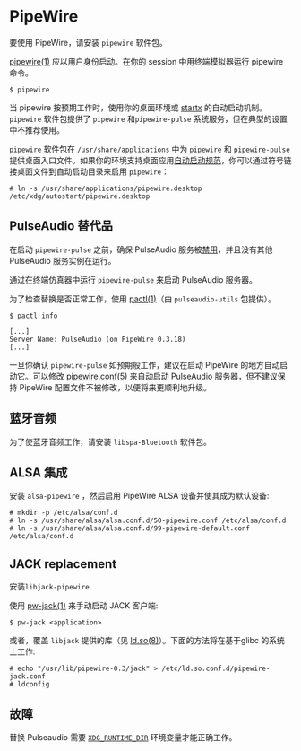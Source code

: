 # PipeWire

要使用 PipeWire，请安装 `pipewire` 软件包。

[pipewire(1)](https://man.voidlinux.org/pipewire.1) 应以用户身份启动。在你的 session 中用终端模拟器运行 pipewire 命令。

```
$ pipewire
```

当 pipewire 按预期工作时，使用你的桌面环境或 [startx](../graphical-session/xorg.md#startx) 的自动启动机制。`pipewire` 软件包提供了 `pipewire` 和`pipewire-pulse` 系统服务，但在典型的设置中不推荐使用。

`pipewire` 软件包在 `/usr/share/applications` 中为 `pipewire` 和 `pipewire-pulse` 提供桌面入口文件。如果你的环境支持桌面应用[自动启动规范](https://specifications.freedesktop.org/autostart-spec/autostart-spec-latest.html)，你可以通过符号链接桌面文件到自动启动目录来启用 `pipewire`：

```
# ln -s /usr/share/applications/pipewire.desktop /etc/xdg/autostart/pipewire.desktop
```

## PulseAudio 替代品

在启动 `pipewire-pulse` 之前，确保 PulseAudio 服务被[禁用](../services/index.md#disabling-services)，并且没有其他 PulseAudio 服务实例在运行。

通过在终端仿真器中运行 `pipewire-pulse` 来启动 PulseAudio 服务器。

为了检查替换是否正常工作，使用 [pactl(1)](https://man.voidlinux.org/pactl.1)（由 `pulseaudio-utils` 包提供）。

```
$ pactl info

[...]
Server Name: PulseAudio (on PipeWire 0.3.18)
[...]
```

一旦你确认 `pipewire-pulse` 如预期般工作，建议在启动 PipeWire 的地方自动启动它。可以修改 [pipewire.conf(5)](https://man.voidlinux.org/pipewire.conf.5) 来自动启动 PulseAudio 服务器，但不建议保持 PipeWire 配置文件不被修改，以便将来更顺利地升级。

## 蓝牙音频

为了使蓝牙音频工作，请安装 `libspa-Bluetooth` 软件包。

## ALSA 集成

安装 `alsa-pipewire` ，然后启用 PipeWire ALSA 设备并使其成为默认设备:

```
# mkdir -p /etc/alsa/conf.d
# ln -s /usr/share/alsa/alsa.conf.d/50-pipewire.conf /etc/alsa/conf.d
# ln -s /usr/share/alsa/alsa.conf.d/99-pipewire-default.conf /etc/alsa/conf.d
```

## JACK replacement

安装`libjack-pipewire`.

使用 [pw-jack(1)](https://man.voidlinux.org/pw-jack.1) 来手动启动 JACK 客户端:

```
$ pw-jack <application>
```

或者，覆盖 `libjack` 提供的库（见 [ld.so(8)](https://man.voidlinux.org/ld.so.8)）。下面的方法将在基于glibc 的系统上工作:

```
# echo "/usr/lib/pipewire-0.3/jack" > /etc/ld.so.conf.d/pipewire-jack.conf
# ldconfig
```

## 故障

替换 Pulseaudio 需要 [`XDG_RUNTIME_DIR`](../session-management.html#xdg_runtime_dir) 环境变量才能正确工作。

